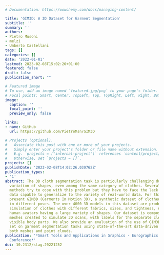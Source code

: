 ```yaml
---
# Documentation: https://wowchemy.com/docs/managing-content/

title: 'GIM3D: A 3D Dataset for Garment Segmentation'
subtitle: ''
summary: ''
authors:
- Pietro Musoni
- melzi
- Umberto Castellani
tags: []
categories: []
date: '2022-01-01'
lastmod: 2023-02-08T15:02:26+01:00
featured: false
draft: false
publication_short: ""

# Featured image
# To use, add an image named `featured.jpg/png` to your page's folder.
# Focal points: Smart, Center, TopLeft, Top, TopRight, Left, Right, BottomLeft, Bottom, BottomRight.
image:
  caption: ''
  focal_point: ''
  preview_only: false

links:
- name: GitHub
  url: https://github.com/PietroMsn/GIM3D

# Projects (optional).
#   Associate this post with one or more of your projects.
#   Simply enter your project's folder or file name without extension.
#   E.g. `projects = ["internal-project"]` references `content/project/deep-learning/index.md`.
#   Otherwise, set `projects = []`.
projects: []
publishDate: '2023-02-08T14:02:26.030762Z'
publication_types:
- '1'
abstract: The 3D cloth segmentation task is particularly challenging due to the extreme
  variation of shapes, even among the same category of clothes. Several data-driven
  methods try to cope with this problem but they have to face the lack of available
  data capable to generalize to the variety of real-world data. For this reason, we
  present GIM3D (Garments In Motion 3D), a synthetic dataset of clothed 3D human characters
  in different poses. The over 4000 3D models in this dataset are produced by a physical
  simulation of clothes with different fabrics, sizes, and tightness, using animated
  human avatars having a large variety of shapes. Our dataset is composed of single
  meshes created to simulate 3D scans, with labels for the separate clothes and the
  visible body parts. We also provide an evaluation of the use of GIM3D as a training
  set on garment segmentation tasks using state-of-the-art data-driven methods for
  both meshes and point clouds.
publication: '*Smart Tools and Applications in Graphics - Eurographics Italian Chapter
  Conference*'
doi: 10.2312/stag.20221252
---
```

